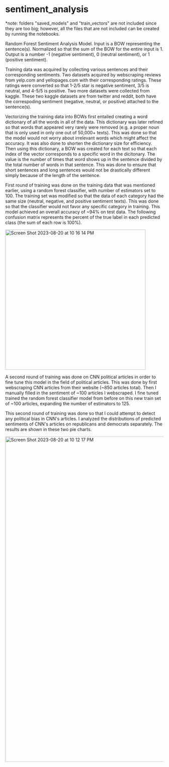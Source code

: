 # sentiment_analysis

*note: folders "saved_models" and "train_vectors" are not included since they are too big; however, all the files that are not included can be created by running the notebooks.


Random Forest Sentiment Analysis Model.
Input is a BOW representing the sentence(s). Normalized so that the sum of the BOW for the entire input is 1.
Output is a number -1 (negative sentiment), 0 (neutral sentiment), or 1 (positive sentiment).

Training data was acquired by collecting various sentences and their corresponding sentiments. Two datasets acquired by webscraping reviews from yelp.com and yellopages.com with their corresponding ratings. These ratings were converted so that 1-2/5 star is negative sentiment, 3/5 is neutral, and 4-5/5 is positive. Two more datasets were collected from kaggle. These two kaggle datasets are from twitter and reddit, both have the correspoding sentiment (negative, neutral, or positive) attached to the sentence(s). 

Vectorizing the training data into BOWs first entailed creating a word dictionary of all the words in all of the data. This dictionary was later refined so that words that appeared very rarely were removed (e.g. a proper noun that is only used in only one out of 50,000+ texts). This was done so that the model would not worry about irrelevant words which might affect the accuracy. It was also done to shorten the dictionary size for efficiency. Then using this dictionary, a BOW was created for each text so that each index of the vector corresponds to a specific word in the dicitonary. The value is the number of times that word shows up in the sentence divided by the total number of words in that sentence. This was done to ensure that short sentences and long sentences would not be drastically different simply because of the length of the sentence.

First round of training was done on the training data that was mentioned earlier, using a random forest classifier, with number of estimators set to 100. The training set was modified so that the data of each category had the same size (neutral, negative, and positive sentiment texts). This was done so that the classifier would not favor any specific category in training. 
This model achieved an overall accuracy of ~94% on test data. 
The following confusion matrix represents the percent of the true label in each predicted class (the sum of each row is 100%).

<img width="446" alt="Screen Shot 2023-08-20 at 10 16 14 PM" src="https://github.com/shaanpakala/sentiment_analysis/assets/68576257/6041dad9-fedd-43a3-9178-30fe064af372">

A second round of training was done on CNN political articles in order to fine tune this model in the field of political articles. 
This was done by first webscraping CNN articles from their website (~850 articles total). Then I manually filled in the sentiment of ~100 articles I webscraped. I fine tuned trained the random forest classifier model from before on this new train set of ~100 articles, expanding the number of estimators to 125. 

This second round of training was done so that I could attempt to detect any political bias in CNN's articles. I analyzed the distributions of predicted sentiments of CNN's articles on republicans and democrats separately. The results are shown in these two pie charts.

<img width="1035" alt="Screen Shot 2023-08-20 at 10 12 17 PM" src="https://github.com/shaanpakala/sentiment_analysis/assets/68576257/0e661c57-4dfc-4736-b56b-eb6fdb190682">
